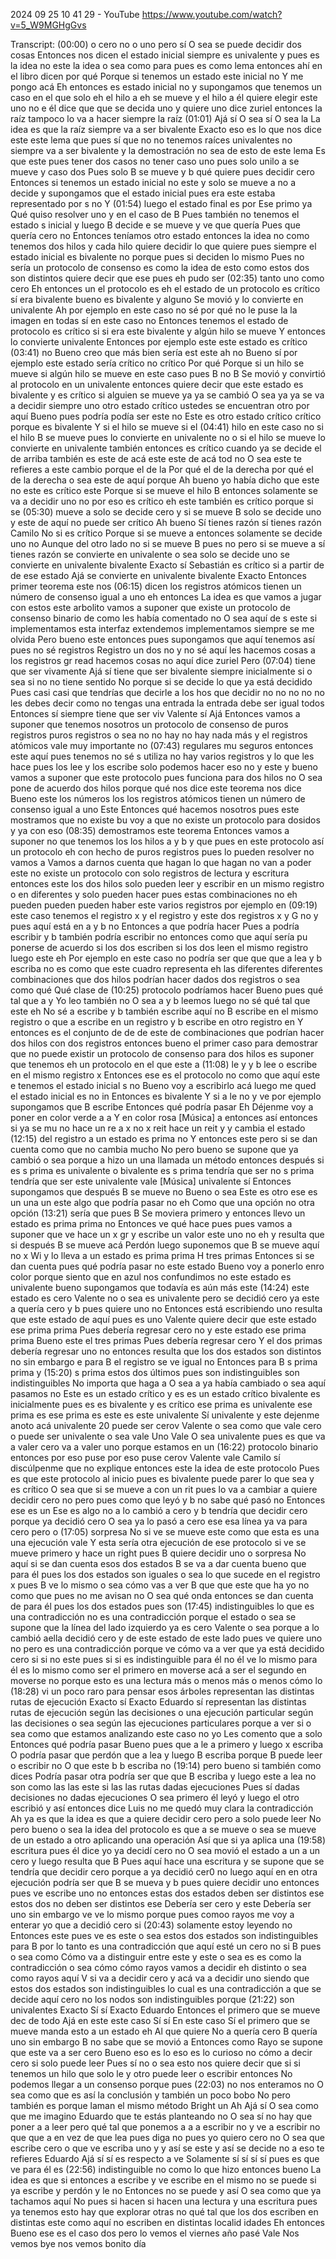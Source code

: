 2024 09 25 10 41 29 - YouTube
https://www.youtube.com/watch?v=5_W9MGHgGvs

Transcript:
(00:00) o cero no o uno pero sí O sea se puede decidir dos cosas Entonces nos dicen el estado inicial siempre es univalente y pues es la idea no este la idea o sea como para pues es como lema entonces ahí en el libro dicen por qué Porque si tenemos un estado este inicial no Y me pongo acá Eh entonces es estado inicial no y supongamos que tenemos un caso en el que solo eh el hilo a eh se mueve y el hilo a él quiere elegir este uno no e él dice que que se decida uno y quiere uno dice zuriel entonces la raíz tampoco lo va a hacer siempre la raíz
(01:01) Ajá sí O sea sí O sea la La idea es que la raíz siempre va a ser bivalente Exacto eso es lo que nos dice este este lema que pues sí que no no tenemos raíces univalentes no siempre va a ser bivalente y la demostración no sea de esto de este lema Es que este pues tener dos casos no tener caso uno pues solo unilo a se mueve y caso dos Pues solo B se mueve y b qué quiere pues decidir cero Entonces si tenemos un estado inicial no este y solo se mueve a no a decide y supongamos que el estado inicial pues era este estaba representado por s no Y
(01:54) luego el estado final es por Ese primo ya Qué quiso resolver uno y en el caso de B Pues también no tenemos el estado s inicial y luego B decide e se mueve y ve que quería Pues que quería cero no Entonces teníamos otro estado entonces la idea no como tenemos dos hilos y cada hilo quiere decidir lo que quiere pues siempre el estado inicial es bivalente no porque pues si deciden lo mismo Pues no sería un protocolo de consenso es como la idea de esto como estos dos son distintos quiere decir que ese pues eh pudo ser
(02:35) tanto uno como cero Eh entonces un el protocolo es eh el estado de un protocolo es crítico sí era bivalente bueno es bivalente y alguno Se movió y lo convierte en univalente Ah por ejemplo en este caso no sé por qué no le puse la la imagen en todas sí en este caso no Entonces tenemos el estado de protocolo es crítico si si era este bivalente y algún hilo se mueve Y entonces lo convierte univalente Entonces por ejemplo este este estado es crítico
(03:41) no Bueno creo que más bien sería est este ah no Bueno sí por ejemplo este estado sería crítico no crítico Por qué Porque si un hilo se mueve si algún hilo se mueve en este caso pues B no B Se movió y convirtió al protocolo en un univalente entonces quiere decir que este estado es bivalente y es crítico si alguien se mueve ya ya se cambió O sea ya ya se va a decidir siempre uno otro estado crítico ustedes se encuentran otro por aquí Bueno pues podría podía ser este no Este es otro estado crítico crítico porque es bivalente Y si el hilo se mueve si el
(04:41) hilo en este caso no si el hilo B se mueve pues lo convierte en univalente no o si el hilo se mueve lo convierte en univalente también entonces es crítico cuando ya se decide el de arriba también es este de acá este este de acá tod no O sea este te refieres a este cambio porque el de la Por qué el de la derecha por qué el de la derecha o sea este de aquí porque Ah bueno yo había dicho que este no este es crítico este Porque si se mueve el hilo B entonces solamente se va a decidir uno no por eso es crítico eh este también es crítico porque si se
(05:30) mueve a solo se decide cero y si se mueve B solo se decide uno y este de aquí no puede ser crítico Ah bueno Sí tienes razón sí tienes razón Camilo No si es crítico Porque si se mueve a entonces solamente se decide uno no Aunque del otro lado no si se mueve B pues no pero si se mueve a sí tienes razón se convierte en univalente o sea solo se decide uno se convierte en univalente bivalente Exacto sí Sebastián es crítico si a partir de de ese estado Ajá se convierte en univalente bivalente Exacto Entonces primer teorema este nos
(06:15) dicen los registros atómicos tienen un número de consenso igual a uno eh entonces La idea es que vamos a jugar con estos este arbolito vamos a suponer que existe un protocolo de consenso binario de como les había comentado no O sea aquí de s este si implementamos esta interfaz extendemos implementamos siempre se me olvida Pero bueno este entonces pues supongamos que aquí tenemos así pues no sé registros Registro un dos no y no sé aquí les hacemos cosas a los registros gr read hacemos cosas no aquí dice zuriel Pero
(07:04) tiene que ser vivamente Ajá sí tiene que ser bivalente siempre inicialmente si o sea si no no tiene sentido No porque si se decide lo que ya está decidido Pues casi casi que tendrías que decirle a los hos que decidir no no no no no les debes decir como no tengas una entrada la entrada debe ser igual todos Entonces sí siempre tiene que ser viv Valente sí Ajá Entonces vamos a suponer que tenemos nosotros un protocolo de consenso de puros registros puros registros o sea no no hay no hay nada más y el registros atómicos vale muy importante no
(07:43) regulares mu seguros entonces este aquí pues tenemos no sé s utiliza no hay varios registros y lo que les hace pues los lee y los escribe solo podemos hacer eso no y este y bueno vamos a suponer que este protocolo pues funciona para dos hilos no O sea pone de acuerdo dos hilos porque qué nos dice este teorema nos dice Bueno este los números los los registros atómicos tienen un número de consenso igual a uno Este Entonces qué hacemos nosotros pues este mostramos que no existe bu voy a que no existe un protocolo para dosidos y ya con eso
(08:35) demostramos este teorema Entonces vamos a suponer no que tenemos los los hilos a y b y que pues en este protocolo así un protocolo eh con hecho de puros registros pues lo pueden resolver no vamos a Vamos a darnos cuenta que hagan lo que hagan no van a poder este no existe un protocolo con solo registros de lectura y escritura entonces este los dos hilos solo pueden leer y escribir en un mismo registro o en diferentes y solo pueden hacer pues estas combinaciones no eh pueden pueden pueden haber este varios registros por ejemplo en
(09:19) este caso tenemos el registro x y el registro y este dos registros x y G no y pues aquí está en a y b no Entonces a que podría hacer Pues a podría escribir y b también podría escribir no entonces como que aquí sería pu ponerse de acuerdo si los dos escriben si los dos leen el mismo registro luego este eh Por ejemplo en este caso no podría ser que que que a lea y b escriba no es como que este cuadro representa eh las diferentes diferentes combinaciones que dos hilos podrían hacer dados dos registros o sea como qué Qué clase de
(10:25) protocolo podríamos hacer Bueno pues qué tal que a y Yo leo también no O sea a y b leemos luego no sé qué tal que este eh No sé a escribe y b también escribe aquí no B escribe en el mismo registro o que a escribe en un registro y b escribe en otro registro en Y entonces es el conjunto de de de este de combinaciones que podrían hacer dos hilos con dos registros entonces bueno el primer caso para demostrar que no puede existir un protocolo de consenso para dos hilos es suponer que tenemos eh un protocolo en el que este a
(11:08) le y y b lee o escribe en el mismo registro x Entonces ese es el protocolo no como que aquí este e tenemos el estado inicial s no Bueno voy a escribirlo acá luego me qued el estado inicial es no in Entonces es bivalente Y si a le no y ve por ejemplo supongamos que B escribe Entonces qué podría pasar Eh Déjenme voy a poner en color verde a a Y en color rosa [Música] a entonces así entonces si ya se mu no hace un re a x no x reit hace un reit y y cambia el estado
(12:15) del registro a un estado es prima no Y entonces este pero si se dan cuenta como que no cambia mucho No pero bueno se supone que ya cambió o sea porque a hizo un una llamada un método entonces después si es s prima es univalente o bivalente es s prima tendría que ser no s prima tendría que ser este univalente vale [Música] univalente sí Entonces supongamos que después B se mueve no Bueno o sea Este es otro ese es un una un este algo que podría pasar no eh Como que una opción no otra opción
(13:21) sería que pues B Se moviera primero y entonces llevo un estado es prima prima no Entonces ve qué hace pues pues vamos a suponer que ve hace un x gr y escribe un valor este uno no eh y resulta que si después B se mueve acá Perdón luego suponemos que B se mueve aquí no x Wi y lo lleva a un estado es prima prima H tres primas Entonces si se dan cuenta pues qué podría pasar no este estado Bueno voy a ponerlo enro color porque siento que en azul nos confundimos no este estado es univalente bueno supongamos que todavía es aún más este
(14:24) este estado es cero Valente no o sea es univalente pero se decidió cero ya este a quería cero y b pues quiere uno no Entonces está escribiendo uno resulta que este estado de aquí pues es uno Valente quiere decir que este estado ese prima prima Pues debería regresar cero no y este estado ese prima prima Bueno este el tres primas Pues debería regresar cero Y el dos primas debería regresar uno no entonces resulta que los dos estados son distintos no sin embargo e para B el registro se ve igual no Entonces para B s prima prima y
(15:20) s prima estos dos últimos pues son indistinguibles son indistinguibles No importa que haga a O sea a ya había cambiado o sea aquí pasamos no Este es un estado crítico y es es un estado crítico bivalente es inicialmente pues es es bivalente y es crítico ese prima es univalente ese prima es ese prima es este es este univalente Sí univalente y este dejenme anoto acá univalente 20 puede ser cerov Valente o sea como que vale cero o puede ser univalente o sea vale Uno Vale O sea univalente pues es que va a valer cero va a valer uno porque estamos en un
(16:22) protocolo binario entonces por eso puse por eso puse cerov Valente vale Camilo sí discúlpenme que no explique entonces este la idea de este protocolo Pues es que este protocolo al inicio pues es bivalente puede parer lo que sea y es crítico O sea que si se mueve a con un rit pues lo va a cambiar a quiere decidir cero no pero pues como que leyó y b no sabe qué pasó no Entonces ese es un Ese es algo no a lo cambió a cero y b tendría que decidir cero porque ya decidió cero O sea ya lo pasó a cero ese esa línea ya va para cero pero o
(17:05) sorpresa No si ve se mueve este como que esta es una una ejecución vale Y esta sería otra ejecución de ese protocolo si ve se mueve primero y hace un right pues B quiere decidir uno o sorpresa No aquí si se dan cuenta esos dos estados B se va a dar cuenta bueno que para él pues los dos estados son iguales o sea lo que sucede en el registro x pues B ve lo mismo o sea cómo vas a ver B que que este que ha yo no como que pues no me avisan no O sea qué onda entonces se dan cuenta de para él pues los dos estados pues son
(17:45) indistinguibles lo que es una contradicción no es una contradicción porque el estado o sea se supone que la línea del lado izquierdo ya es cero Valente o sea porque a lo cambió aella decidió cero y de este estado de este lado pues ve quiere uno no pero es una contradicción porque ve cómo va a ver que ya está decidido cero si si no este pues si si es indistinguible para él no él ve lo mismo para él es lo mismo como ser el primero en moverse acá a ser el segundo en moverse no porque esto es una lectura más o menos más o menos cómo lo
(18:28) vi un poco raro para pensar esos árboles representan las distintas rutas de ejecución Exacto sí Exacto Eduardo sí representan las distintas rutas de ejecución según las decisiones o una ejecución particular según las decisiones o sea según las ejecuciones particulares porque a ver si o sea como que estamos analizando este caso no yo Les comento que a solo Entonces qué podría pasar Bueno pues que a le a primero y luego x escriba O podría pasar que perdón que a lea y luego B escriba porque B puede leer o escribir no O que este b b escriba no
(19:14) pero bueno si también como dices Podría pasar otra podría ser que que B escriba y luego este a lea no son como las las este si las las rutas dadas ejecuciones Pues sí dadas decisiones no dadas ejecuciones O sea primero él leyó y luego el otro escribió y así entonces dice Luis no me quedó muy clara la contradicción Ah ya es que la idea es que a quiere decidir cero pero a solo puede leer No pero bueno o sea la idea del protocolo es que a se mueve o sea se mueve de un estado a otro aplicando una operación Así que si ya aplica una
(19:58) escritura pues él dice yo ya decidí cero no O sea movió el estado a un a un cero y luego resulta que B Pues aquí hace una escritura y se supone que se tendría que decidir cero porque a ya decidió cer0 no luego aquí en en otra ejecución podría ser que B se mueva y b pues quiere decidir uno entonces pues ve escribe uno no entonces estas dos estados deben ser distintos ese estos dos no deben ser distintos ese Debería ser cero y este Debería ser uno sin embargo ve ve lo mismo porque pues comoo rayos me voy a enterar yo que a decidió cero si
(20:43) solamente estoy leyendo no Entonces este pues ve es este o sea estos dos estados son indistinguibles para B por lo tanto es una contradicción que aquí esté un cero no si B pues o sea como Cómo va a distinguir entre este y este o sea es es como la contradicción o sea cómo cómo rayos vamos a decidir eh distinto o sea como rayos aquí V si va a decidir cero y acá va a decidir uno siendo que estos dos estados son indistinguibles lo cual es una contradicción a que se decide aquí cero no los nodos son indistinguibles porque
(21:22) son univalentes Exacto Sí sí Exacto Eduardo Entonces el primero que se mueve dec de todo Ajá en este este caso Sí sí En este caso Sí el primero que se mueve manda esto a un estado eh Al que quiere No a quería cero B quería uno sin embargo B no sabe que se movió a Entonces como Rayo se supone que este va a ser cero Bueno eso es lo eso es lo curioso no cómo a decir cero si solo puede leer Pues sí no o sea esto nos quiere decir que si si tenemos un hilo que solo le y otro puede leer o escribir entonces No podemos llegar a un consenso porque pues
(22:03) no nos enteramos no O sea como que es así la conclusión y también un poco bobo No pero también es porque laman el mismo método Bright un Ah Ajá sí O sea como que me imagino Eduardo que te estás planteando no O sea sí no hay que poner a a leer pero qué tal que ponemos a a a escribir no y ve a escribir no que que a en vez de que lea pues diga no pues yo quiero cero no O sea que escribe cero o que ve escriba uno y y así se este y así se decide no a eso te refieres Eduardo Ajá sí sí es respecto a ve Solamente sí sí sí sí pues es que ve para él es
(22:56) indistinguible no como lo que hizo entonces bueno La idea es que si entonces a escribe y ve escribe en el mismo no se puede si ya escribe y perdón y le no Entonces no se puede y así O sea como que ya tachamos aquí No pues si hacen si hacen una lectura y una escritura pues ya tenemos esto hay que explorar otras no qué tal que los dos escriben en distintas este como aquí no escriben en distintas localid idades Eh entonces Bueno ese es el caso dos pero lo vemos el viernes año pasé Vale Nos vemos bye nos vemos bonito día
